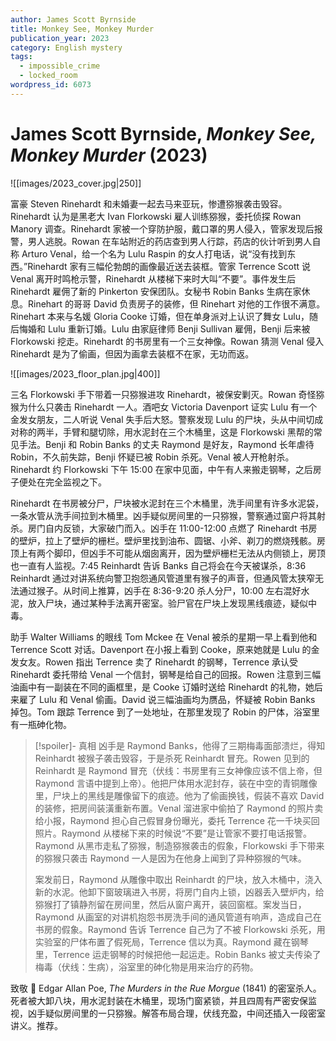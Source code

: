 ```yaml
---
author: James Scott Byrnside
title: Monkey See, Monkey Murder
publication_year: 2023
category: English mystery
tags:
  - impossible_crime
  - locked_room
wordpress_id: 6073
---
```


# James Scott Byrnside, <i>Monkey See, Monkey Murder</i> (2023)

![[images/2023_cover.jpg|250]]

富豪 Steven Rinehardt 和未婚妻一起去马来亚玩，惨遭猕猴袭击毁容。Rinehardt 认为是黑老大 Ivan Florkowski 雇人训练猕猴，委托侦探 Rowan Manory 调查。Rinehardt 家被一个穿防护服，戴口罩的男人侵入，管家发现后报警，男人逃脱。Rowan 在车站附近的药店查到男人行踪，药店的伙计听到男人自称 Arturo Venal，给一个名为 Lulu Raspin 的女人打电话，说“没有找到东西。”Rinehardt 家有三幅伦勃朗的画像最近送去装框。管家 Terrence Scott 说 Venal 离开时鸣枪示警，Rinehardt 从楼梯下来时大叫“不要”。事件发生后 Rinehardt 雇佣了新的 Pinkerton 安保团队。女秘书 Robin Banks 生病在家休息。Rinehart 的哥哥 David 负责房子的装修，但 Rinehart 对他的工作很不满意。Rinehart 本来与名媛 Gloria Cooke 订婚，但在单身派对上认识了舞女 Lulu，随后悔婚和 Lulu 重新订婚。Lulu 由家庭律师 Benji Sullivan 雇佣，Benji 后来被 Florkowski 挖走。Rinehardt 的书房里有一个三女神像。Rowan 猜测 Venal 侵入 Rinehardt 是为了偷画，但因为画拿去装框不在家，无功而返。

![[images/2023_floor_plan.jpg|400]]

三名 Florkowski 手下带着一只猕猴进攻 Rinehardt，被保安剿灭。Rowan 奇怪猕猴为什么只袭击 Rinehardt 一人。酒吧女 Victoria Davenport 证实 Lulu 有一个金发女朋友，二人听说 Venal 失手后大怒。警察发现 Lulu 的尸块，头从中间切成对称的两半，手臂和腿切除，用水泥封在三个木桶里，这是 Florkowski 黑帮的常见手法。Benji 和 Robin Banks 的丈夫 Raymond 是好友，Raymond 长年虐待 Robin，不久前失踪，Benji 怀疑已被 Robin 杀死。Venal 被人开枪射杀。Rinehardt 约 Florkowski 下午 15:00 在家中见面，中午有人来搬走钢琴，之后房子便处在完全监视之下。

Rinehardt 在书房被分尸，尸块被水泥封在三个木桶里，洗手间里有许多水泥袋，一条水管从洗手间拉到木桶里。凶手疑似房间里的一只猕猴，警察通过窗户将其射杀。房门自内反锁，大家破门而入。凶手在 11:00-12:00 点燃了 Rinehardt 书房的壁炉，拉上了壁炉的栅栏。壁炉里找到油布、圆锯、小斧、剃刀的燃烧残骸。房顶上有两个脚印，但凶手不可能从烟囱离开，因为壁炉栅栏无法从内侧锁上，房顶也一直有人监视。7:45 Reinhardt 告诉 Banks 自己将会在今天被谋杀，8:36 Reinhardt 通过对讲系统向警卫抱怨通风管道里有猴子的声音，但通风管太狭窄无法通过猴子。从时间上推算，凶手在 8:36-9:20 杀人分尸，10:00 左右混好水泥，放入尸块，通过某种手法离开密室。验尸官在尸块上发现黑线痕迹，疑似中毒。

助手 Walter Williams 的眼线 Tom Mckee 在 Venal 被杀的星期一早上看到他和 Terrence Scott 对话。Davenport 在小报上看到 Cooke，原来她就是 Lulu 的金发女友。Rowen 指出 Terrence 卖了 Rinehardt 的钢琴，Terrence 承认受 Rinehardt 委托带给 Venal 一个信封，钢琴是给自己的回报。Rowen 注意到三幅油画中有一副装在不同的画框里，是 Cooke 订婚时送给 Rinehardt 的礼物，她后来雇了 Lulu 和 Venal 偷画。David 说三幅油画均为赝品，怀疑被 Robin Banks 掉包。Tom 跟踪 Terrence 到了一处地址，在那里发现了 Robin 的尸体，浴室里有一瓶砷化物。

> [!spoiler]- 真相
> 凶手是 Raymond Banks，他得了三期梅毒面部溃烂，得知 Reinhardt 被猴子袭击毁容，于是杀死 Reinhardt 冒充。Rowen 见到的 Reinhardt 是 Raymond 冒充（伏线：书房里有三女神像应该不信上帝，但 Raymond 言语中提到上帝）。他把尸体用水泥封存，装在中空的青铜雕像里，尸块上的黑线是雕像留下的痕迹。他为了偷画换钱，假装不喜欢 David 的装修，把房间装潢重新布置。Venal 溜进家中偷拍了 Raymond 的照片卖给小报，Raymond 担心自己假冒身份曝光，委托 Terrence 花一千块买回照片。Raymond 从楼梯下来的时候说“不要”是让管家不要打电话报警。Raymond 从黑市走私了猕猴，制造猕猴袭击的假象，Florkowski 手下带来的猕猴只袭击 Raymond 一人是因为在他身上闻到了异种猕猴的气味。
> 
> 案发前日，Raymond 从雕像中取出 Reinhardt 的尸块，放入木桶中，浇入新的水泥。他卸下窗玻璃进入书房，将房门自内上锁，凶器丢入壁炉内，给猕猴打了镇静剂留在房间里，然后从窗户离开，装回窗框。案发当日，Raymond 从画室的对讲机抱怨书房洗手间的通风管道有响声，造成自己在书房的假象。Raymond 告诉 Terrence 自己为了不被 Florkowski 杀死，用实验室的尸体布置了假死局，Terrence 信以为真。Raymond 藏在钢琴里，Terrence 运走钢琴的时候把他一起运走。Robin Banks 被丈夫传染了梅毒（伏线：生病），浴室里的砷化物是用来治疗的药物。

致敬 📖 Edgar Allan Poe, <i>The Murders in the Rue Morgue</i> (1841) 的密室杀人。死者被大卸八块，用水泥封装在木桶里，现场门窗紧锁，并且四周有严密安保监视，凶手疑似房间里的一只猕猴。解答布局合理，伏线充盈，中间还插入一段密室讲义。推荐。